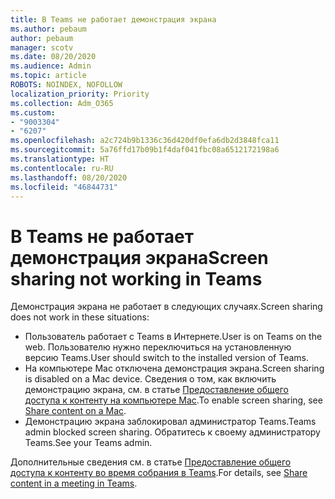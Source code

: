 ```yaml
---
title: В Teams не работает демонстрация экрана
ms.author: pebaum
author: pebaum
manager: scotv
ms.date: 08/20/2020
ms.audience: Admin
ms.topic: article
ROBOTS: NOINDEX, NOFOLLOW
localization_priority: Priority
ms.collection: Adm_O365
ms.custom:
- "9003304"
- "6207"
ms.openlocfilehash: a2c724b9b1336c36d420df0efa6db2d3848fca11
ms.sourcegitcommit: 5a76ffd17b09b1f4daf041fbc08a6512172198a6
ms.translationtype: HT
ms.contentlocale: ru-RU
ms.lasthandoff: 08/20/2020
ms.locfileid: "46844731"
---
```

# <a name="screen-sharing-not-working-in-teams"></a><span data-ttu-id="f7415-102">В Teams не работает демонстрация экрана</span><span class="sxs-lookup"><span data-stu-id="f7415-102">Screen sharing not working in Teams</span></span>

<span data-ttu-id="f7415-103">Демонстрация экрана не работает в следующих случаях.</span><span class="sxs-lookup"><span data-stu-id="f7415-103">Screen sharing does not work in these situations:</span></span>

- <span data-ttu-id="f7415-104">Пользователь работает с Teams в Интернете.</span><span class="sxs-lookup"><span data-stu-id="f7415-104">User is on Teams on the web.</span></span> <span data-ttu-id="f7415-105">Пользователю нужно переключиться на установленную версию Teams.</span><span class="sxs-lookup"><span data-stu-id="f7415-105">User should switch to the installed version of Teams.</span></span>
- <span data-ttu-id="f7415-106">На компьютере Mac отключена демонстрация экрана.</span><span class="sxs-lookup"><span data-stu-id="f7415-106">Screen sharing is disabled on a Mac device.</span></span> <span data-ttu-id="f7415-107">Сведения о том, как включить демонстрацию экрана, см. в статье [Предоставление общего доступа к контенту на компьютере Mac](https://support.microsoft.com/office/share-content-in-a-meeting-in-teams-fcc2bf59-aecd-4481-8f99-ce55dd836ce8#bkmk_sharecontentonmac).</span><span class="sxs-lookup"><span data-stu-id="f7415-107">To enable screen sharing, see [Share content on a Mac](https://support.microsoft.com/office/share-content-in-a-meeting-in-teams-fcc2bf59-aecd-4481-8f99-ce55dd836ce8#bkmk_sharecontentonmac).</span></span>
- <span data-ttu-id="f7415-108">Демонстрацию экрана заблокировал администратор Teams.</span><span class="sxs-lookup"><span data-stu-id="f7415-108">Teams admin blocked screen sharing.</span></span> <span data-ttu-id="f7415-109">Обратитесь к своему администратору Teams.</span><span class="sxs-lookup"><span data-stu-id="f7415-109">See your Teams admin.</span></span>  
    
<span data-ttu-id="f7415-110">Дополнительные сведения см. в статье [Предоставление общего доступа к контенту во время собрания в Teams](https://support.microsoft.com/office/share-content-in-a-meeting-in-teams-fcc2bf59-aecd-4481-8f99-ce55dd836ce8).</span><span class="sxs-lookup"><span data-stu-id="f7415-110">For details, see [Share content in a meeting in Teams](https://support.microsoft.com/office/share-content-in-a-meeting-in-teams-fcc2bf59-aecd-4481-8f99-ce55dd836ce8).</span></span>